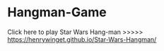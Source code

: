# Hangman-Game

Click here to play Star Wars Hang-man >>>>> https://henrywinget.github.io/Star-Wars-Hangman/